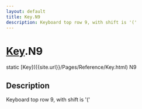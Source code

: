 ```yaml
---
layout: default
title: Key.N9
description: Keyboard top row 9, with shift is '('
---
```

# [Key]({{site.url}}/Pages/Reference/Key.html).N9

<div class='signature' markdown='1'>
static [Key]({{site.url}}/Pages/Reference/Key.html) N9
</div>

## Description
Keyboard top row 9, with shift is '('


